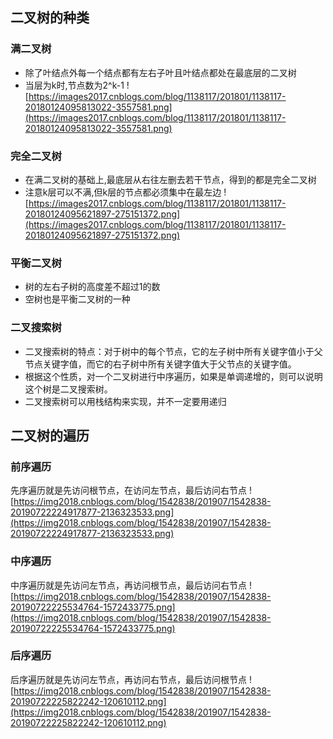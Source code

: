 ## 二叉树的种类
### 满二叉树
- 除了叶结点外每一个结点都有左右子叶且叶结点都处在最底层的二叉树
- 当层为k时,节点数为2^k-1
![https://images2017.cnblogs.com/blog/1138117/201801/1138117-20180124095813022-3557581.png](https://images2017.cnblogs.com/blog/1138117/201801/1138117-20180124095813022-3557581.png)

### 完全二叉树
- 在满二叉树的基础上,最底层从右往左删去若干节点，得到的都是完全二叉树
- 注意k层可以不满,但k层的节点都必须集中在最左边
![https://images2017.cnblogs.com/blog/1138117/201801/1138117-20180124095621897-275151372.png](https://images2017.cnblogs.com/blog/1138117/201801/1138117-20180124095621897-275151372.png)

### 平衡二叉树
- 树的左右子树的高度差不超过1的数
- 空树也是平衡二叉树的一种

### 二叉搜索树
- 二叉搜索树的特点：对于树中的每个节点，它的左子树中所有关键字值小于父节点关键字值，而它的右子树中所有关键字值大于父节点的关键字值。
- 根据这个性质，对一个二叉树进行中序遍历，如果是单调递增的，则可以说明这个树是二叉搜索树。
- 二叉搜索树可以用栈结构来实现，并不一定要用递归


## 二叉树的遍历
### 前序遍历
先序遍历就是先访问根节点，在访问左节点，最后访问右节点
![https://img2018.cnblogs.com/blog/1542838/201907/1542838-20190722224917877-2136323533.png](https://img2018.cnblogs.com/blog/1542838/201907/1542838-20190722224917877-2136323533.png)

### 中序遍历
中序遍历就是先访问左节点，再访问根节点，最后访问右节点
![https://img2018.cnblogs.com/blog/1542838/201907/1542838-20190722225534764-1572433775.png](https://img2018.cnblogs.com/blog/1542838/201907/1542838-20190722225534764-1572433775.png)

### 后序遍历
后序遍历就是先访问左节点，再访问右节点，最后访问根节点
![https://img2018.cnblogs.com/blog/1542838/201907/1542838-20190722225822242-120610112.png](https://img2018.cnblogs.com/blog/1542838/201907/1542838-20190722225822242-120610112.png)





